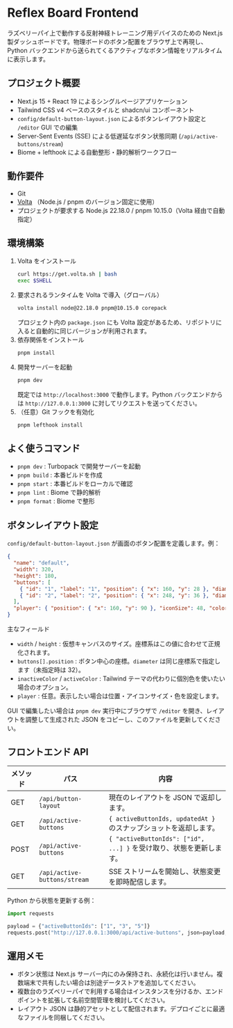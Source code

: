 # Reflex Board Frontend

ラズベリーパイ上で動作する反射神経トレーニング用デバイスのための Next.js 製ダッシュボードです。物理ボードのボタン配置をブラウザ上で再現し、Python バックエンドから送られてくるアクティブなボタン情報をリアルタイムに表示します。

## プロジェクト概要
- Next.js 15 + React 19 によるシングルページアプリケーション
- Tailwind CSS v4 ベースのスタイルと shadcn/ui コンポーネント
- `config/default-button-layout.json` によるボタンレイアウト設定と `/editor` GUI での編集
- Server-Sent Events (SSE) による低遅延なボタン状態同期 (`/api/active-buttons/stream`)
- Biome + lefthook による自動整形・静的解析ワークフロー

## 動作要件
- Git
- [Volta](https://volta.sh/) （Node.js / pnpm のバージョン固定に使用）
- プロジェクトが要求する Node.js 22.18.0 / pnpm 10.15.0（Volta 経由で自動指定）

## 環境構築
1. Volta をインストール
   ```bash
   curl https://get.volta.sh | bash
   exec $SHELL
   ```
2. 要求されるランタイムを Volta で導入（グローバル）
   ```bash
   volta install node@22.18.0 pnpm@10.15.0 corepack
   ```
   プロジェクト内の `package.json` にも Volta 設定があるため、リポジトリに入ると自動的に同じバージョンが利用されます。
3. 依存関係をインストール
   ```bash
   pnpm install
   ```
4. 開発サーバーを起動
   ```bash
   pnpm dev
   ```
   既定では `http://localhost:3000` で動作します。Python バックエンドからは `http://127.0.0.1:3000` に対してリクエストを送ってください。
5. （任意）Git フックを有効化
   ```bash
   pnpm lefthook install
   ```

## よく使うコマンド
- `pnpm dev` : Turbopack で開発サーバーを起動
- `pnpm build` : 本番ビルドを作成
- `pnpm start` : 本番ビルドをローカルで確認
- `pnpm lint` : Biome で静的解析
- `pnpm format` : Biome で整形

## ボタンレイアウト設定
`config/default-button-layout.json` が画面のボタン配置を定義します。例：
```json
{
  "name": "default",
  "width": 320,
  "height": 180,
  "buttons": [
    { "id": "1", "label": "1", "position": { "x": 160, "y": 28 }, "diameter": 40 },
    { "id": "2", "label": "2", "position": { "x": 248, "y": 36 }, "diameter": 40 }
  ],
  "player": { "position": { "x": 160, "y": 90 }, "iconSize": 48, "color": "#57534e" }
}
```
主なフィールド
- `width` / `height` : 仮想キャンバスのサイズ。座標系はこの値に合わせて正規化されます。
- `buttons[].position` : ボタン中心の座標。`diameter` は同じ座標系で指定します（未指定時は 32）。
- `inactiveColor` / `activeColor` : Tailwind テーマの代わりに個別色を使いたい場合のオプション。
- `player` : 任意。表示したい場合は位置・アイコンサイズ・色を設定します。

GUI で編集したい場合は `pnpm dev` 実行中にブラウザで `/editor` を開き、レイアウトを調整して生成された JSON をコピーし、このファイルを更新してください。

## フロントエンド API
| メソッド | パス | 内容 |
|----------|------|------|
| GET | `/api/button-layout` | 現在のレイアウトを JSON で返却します。
| GET | `/api/active-buttons` | `{ activeButtonIds, updatedAt }` のスナップショットを返却します。
| POST | `/api/active-buttons` | `{ "activeButtonIds": ["id", ...] }` を受け取り、状態を更新します。
| GET | `/api/active-buttons/stream` | SSE ストリームを開始し、状態変更を即時配信します。

Python から状態を更新する例：
```python
import requests

payload = {"activeButtonIds": ["1", "3", "5"]}
requests.post("http://127.0.0.1:3000/api/active-buttons", json=payload, timeout=1)
```

## 運用メモ
- ボタン状態は Next.js サーバー内にのみ保持され、永続化は行いません。複数端末で共有したい場合は別途データストアを追加してください。
- 複数台のラズベリーパイで利用する場合はインスタンスを分けるか、エンドポイントを拡張して名前空間管理を検討してください。
- レイアウト JSON は静的アセットとして配信されます。デプロイごとに最適なファイルを同梱してください。
